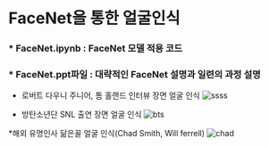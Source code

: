 # FaceNet을 통한 얼굴인식
### * FaceNet.ipynb : FaceNet 모델 적용 코드
### * FaceNet.ppt파일 : 대략적인 FaceNet 설명과 일련의 과정 설명

* 로버트 다우니 주니어, 톰 홀랜드 인터뷰 장면 얼굴 인식
![ssss](https://user-images.githubusercontent.com/84282676/173239835-53a04411-824c-4914-9928-81a898e21bdf.PNG)


* 방탄소년단 SNL 출연 장면 얼굴 인식
![bts](https://user-images.githubusercontent.com/84282676/178185162-3e7649bd-df23-4f4e-9423-c2f241176bd1.PNG)

*해외 유명인사 닮은꼴 얼굴 인식(Chad Smith, Will ferrell)
![chad](https://user-images.githubusercontent.com/84282676/178184990-9af34f5c-41bb-443e-beee-9891be4e298f.PNG)

